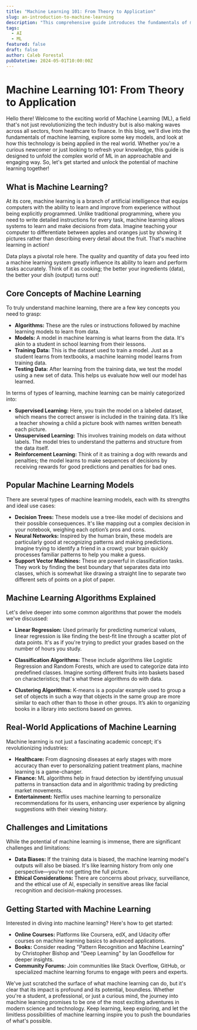 ```yaml
---
title: "Machine Learning 101: From Theory to Application"
slug: an-introduction-to-machine-learning
description: "This comprehensive guide introduces the fundamentals of machine learning, its various models and algorithms, and real-world applications, offering readers a solid foundation in this pivotal area of AI."
tags:
  - AI
  - ML
featured: false
draft: false
author: Caleb Forestal
pubDatetime: 2024-05-01T10:00:00Z
---
```


# Machine Learning 101: From Theory to Application

Hello there! Welcome to the exciting world of Machine Learning (ML), a field that's not just revolutionizing the tech industry but is also making waves across all sectors, from healthcare to finance. In this blog, we'll dive into the fundamentals of machine learning, explore some key models, and look at how this technology is being applied in the real world. Whether you're a curious newcomer or just looking to refresh your knowledge, this guide is designed to unfold the complex world of ML in an approachable and engaging way. So, let's get started and unlock the potential of machine learning together!

## What is Machine Learning?
At its core, machine learning is a branch of artificial intelligence that equips computers with the ability to learn and improve from experience without being explicitly programmed. Unlike traditional programming, where you need to write detailed instructions for every task, machine learning allows systems to learn and make decisions from data. Imagine teaching your computer to differentiate between apples and oranges just by showing it pictures rather than describing every detail about the fruit. That's machine learning in action!

Data plays a pivotal role here. The quality and quantity of data you feed into a machine learning system greatly influence its ability to learn and perform tasks accurately. Think of it as cooking; the better your ingredients (data), the better your dish (output) turns out!

## Core Concepts of Machine Learning
To truly understand machine learning, there are a few key concepts you need to grasp:

- **Algorithms:** These are the rules or instructions followed by machine learning models to learn from data.
- **Models:** A model in machine learning is what learns from the data. It's akin to a student in school learning from their lessons.
- **Training Data:** This is the dataset used to train a model. Just as a student learns from textbooks, a machine learning model learns from training data.
- **Testing Data:** After learning from the training data, we test the model using a new set of data. This helps us evaluate how well our model has learned.

In terms of types of learning, machine learning can be mainly categorized into:
- **Supervised Learning:** Here, you train the model on a labeled dataset, which means the correct answer is included in the training data. It’s like a teacher showing a child a picture book with names written beneath each picture.
- **Unsupervised Learning:** This involves training models on data without labels. The model tries to understand the patterns and structure from the data itself.
- **Reinforcement Learning:** Think of it as training a dog with rewards and penalties; the model learns to make sequences of decisions by receiving rewards for good predictions and penalties for bad ones.

## Popular Machine Learning Models
There are several types of machine learning models, each with its strengths and ideal use cases:
- **Decision Trees:** These models use a tree-like model of decisions and their possible consequences. It's like mapping out a complex decision in your notebook, weighing each option’s pros and cons.
- **Neural Networks:** Inspired by the human brain, these models are particularly good at recognizing patterns and making predictions. Imagine trying to identify a friend in a crowd; your brain quickly processes familiar patterns to help you make a guess.
- **Support Vector Machines:** These are powerful in classification tasks. They work by finding the best boundary that separates data into classes, which is somewhat like drawing a straight line to separate two different sets of points on a plot of paper.

## Machine Learning Algorithms Explained
Let's delve deeper into some common algorithms that power the models we've discussed:

- **Linear Regression:** Used primarily for predicting numerical values, linear regression is like finding the best-fit line through a scatter plot of data points. It's as if you're trying to predict your grades based on the number of hours you study.
  
- **Classification Algorithms:** These include algorithms like Logistic Regression and Random Forests, which are used to categorize data into predefined classes. Imagine sorting different fruits into baskets based on characteristics; that's what these algorithms do with data.

- **Clustering Algorithms:** K-means is a popular example used to group a set of objects in such a way that objects in the same group are more similar to each other than to those in other groups. It’s akin to organizing books in a library into sections based on genres.

## Real-World Applications of Machine Learning
Machine learning is not just a fascinating academic concept; it's revolutionizing industries:
- **Healthcare:** From diagnosing diseases at early stages with more accuracy than ever to personalizing patient treatment plans, machine learning is a game-changer.
- **Finance:** ML algorithms help in fraud detection by identifying unusual patterns in transaction data and in algorithmic trading by predicting market movements.
- **Entertainment:** Netflix uses machine learning to personalize recommendations for its users, enhancing user experience by aligning suggestions with their viewing history.

## Challenges and Limitations
While the potential of machine learning is immense, there are significant challenges and limitations:
- **Data Biases:** If the training data is biased, the machine learning model's outputs will also be biased. It's like learning history from only one perspective—you're not getting the full picture.
- **Ethical Considerations:** There are concerns about privacy, surveillance, and the ethical use of AI, especially in sensitive areas like facial recognition and decision-making processes.

## Getting Started with Machine Learning
Interested in diving into machine learning? Here's how to get started:
- **Online Courses:** Platforms like Coursera, edX, and Udacity offer courses on machine learning basics to advanced applications.
- **Books:** Consider reading "Pattern Recognition and Machine Learning" by Christopher Bishop and "Deep Learning" by Ian Goodfellow for deeper insights.
- **Community Forums:** Join communities like Stack Overflow, GitHub, or specialized machine learning forums to engage with peers and experts.

We've just scratched the surface of what machine learning can do, but it's clear that its impact is profound and its potential, boundless. Whether you're a student, a professional, or just a curious mind, the journey into machine learning promises to be one of the most exciting adventures in modern science and technology. Keep learning, keep exploring, and let the limitless possibilities of machine learning inspire you to push the boundaries of what's possible.